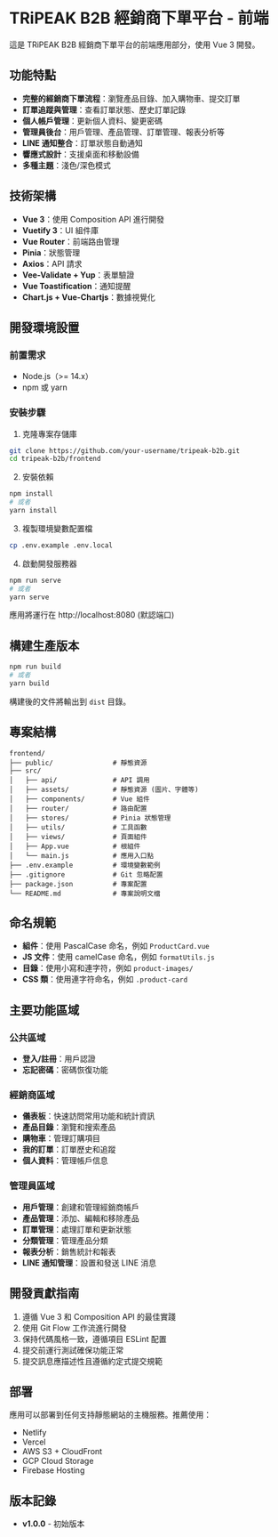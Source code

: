 # TRiPEAK B2B 經銷商下單平台 - 前端

這是 TRiPEAK B2B 經銷商下單平台的前端應用部分，使用 Vue 3 開發。

## 功能特點

- **完整的經銷商下單流程**：瀏覽產品目錄、加入購物車、提交訂單
- **訂單追蹤與管理**：查看訂單狀態、歷史訂單記錄
- **個人帳戶管理**：更新個人資料、變更密碼
- **管理員後台**：用戶管理、產品管理、訂單管理、報表分析等
- **LINE 通知整合**：訂單狀態自動通知
- **響應式設計**：支援桌面和移動設備
- **多種主題**：淺色/深色模式

## 技術架構

- **Vue 3**：使用 Composition API 進行開發
- **Vuetify 3**：UI 組件庫
- **Vue Router**：前端路由管理
- **Pinia**：狀態管理
- **Axios**：API 請求
- **Vee-Validate + Yup**：表單驗證
- **Vue Toastification**：通知提醒
- **Chart.js + Vue-Chartjs**：數據視覺化

## 開發環境設置

### 前置需求

- Node.js（>= 14.x）
- npm 或 yarn

### 安裝步驟

1. 克隆專案存儲庫

```bash
git clone https://github.com/your-username/tripeak-b2b.git
cd tripeak-b2b/frontend
```

2. 安裝依賴

```bash
npm install
# 或者
yarn install
```

3. 複製環境變數配置檔

```bash
cp .env.example .env.local
```

4. 啟動開發服務器

```bash
npm run serve
# 或者
yarn serve
```

應用將運行在 http://localhost:8080 (默認端口)

## 構建生產版本

```bash
npm run build
# 或者
yarn build
```

構建後的文件將輸出到 `dist` 目錄。

## 專案結構

```
frontend/
├── public/               # 靜態資源
├── src/
│   ├── api/              # API 調用
│   ├── assets/           # 靜態資源 (圖片、字體等)
│   ├── components/       # Vue 組件
│   ├── router/           # 路由配置
│   ├── stores/           # Pinia 狀態管理
│   ├── utils/            # 工具函數
│   ├── views/            # 頁面組件
│   ├── App.vue           # 根組件
│   └── main.js           # 應用入口點
├── .env.example          # 環境變數範例
├── .gitignore            # Git 忽略配置
├── package.json          # 專案配置
└── README.md             # 專案說明文檔
```

## 命名規範

- **組件**：使用 PascalCase 命名，例如 `ProductCard.vue`
- **JS 文件**：使用 camelCase 命名，例如 `formatUtils.js`
- **目錄**：使用小寫和連字符，例如 `product-images/`
- **CSS 類**：使用連字符命名，例如 `.product-card`

## 主要功能區域

### 公共區域

- **登入/註冊**：用戶認證
- **忘記密碼**：密碼恢復功能

### 經銷商區域

- **儀表板**：快速訪問常用功能和統計資訊
- **產品目錄**：瀏覽和搜索產品
- **購物車**：管理訂購項目
- **我的訂單**：訂單歷史和追蹤
- **個人資料**：管理帳戶信息

### 管理員區域

- **用戶管理**：創建和管理經銷商帳戶
- **產品管理**：添加、編輯和移除產品
- **訂單管理**：處理訂單和更新狀態
- **分類管理**：管理產品分類
- **報表分析**：銷售統計和報表
- **LINE 通知管理**：設置和發送 LINE 消息

## 開發貢獻指南

1. 遵循 Vue 3 和 Composition API 的最佳實踐
2. 使用 Git Flow 工作流進行開發
3. 保持代碼風格一致，遵循項目 ESLint 配置
4. 提交前運行測試確保功能正常
5. 提交訊息應描述性且遵循約定式提交規範

## 部署

應用可以部署到任何支持靜態網站的主機服務。推薦使用：

- Netlify
- Vercel
- AWS S3 + CloudFront
- GCP Cloud Storage
- Firebase Hosting

## 版本記錄

- **v1.0.0** - 初始版本